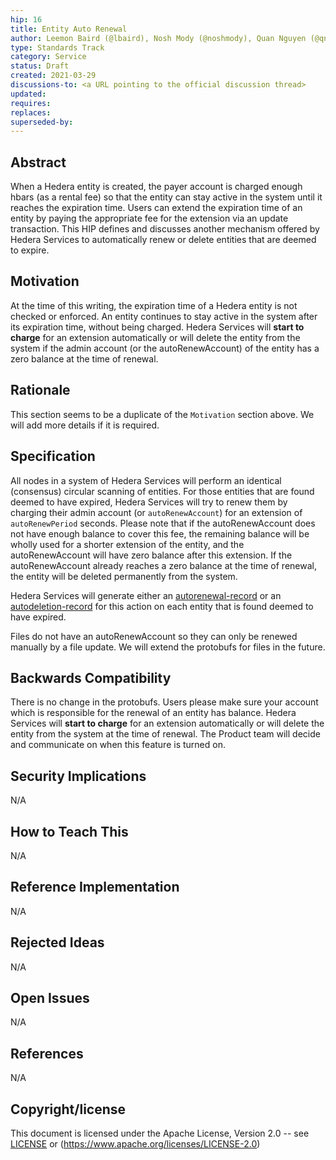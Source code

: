 ```yaml
---
hip: 16
title: Entity Auto Renewal
author: Leemon Baird (@lbaird), Nosh Mody (@noshmody), Quan Nguyen (@qnswirlds)
type: Standards Track
category: Service
status: Draft
created: 2021-03-29
discussions-to: <a URL pointing to the official discussion thread>
updated:
requires:
replaces:
superseded-by:
---
```


## Abstract

When a Hedera entity is created, the payer account is charged enough hbars (as a rental fee) so that the entity can stay active in the system until it reaches the expiration time. Users can extend the expiration time of an entity by paying the appropriate fee for the extension via an update transaction. This HIP defines and discusses another mechanism offered by Hedera Services to automatically renew or delete entities that are deemed to expire.

## Motivation

At the time of this writing, the expiration time of a Hedera entity is not checked or enforced. An entity continues to stay active in the system after its expiration time, without being charged. Hedera Services will __start to charge__ for an extension automatically or will delete the entity from the system if the admin account (or the autoRenewAccount) of the entity has a zero balance at the time of renewal.

## Rationale

This section seems to be a duplicate of the `Motivation` section above. We will add more details if it is required.

## Specification

All nodes in a system of Hedera Services will perform an identical (consensus) circular scanning of entities. For those entities that are found deemed to have expired, Hedera Services will try to renew them by charging their admin account (or `autoRenewAccount`) for an extension of `autoRenewPeriod` seconds. Please note that if the autoRenewAccount does not have enough balance to cover this fee, the remaining balance will be wholly used for a shorter extension of the entity, and the autoRenewAccount will have zero balance after this extension. If the autoRenewAccount already reaches a zero balance at the time of renewal, the entity will be deleted permanently from the system.

Hedera Services will generate either an [autorenewal-record](https://github.com/hashgraph/hedera-services/blob/autorenew-document/docs/autorenew-feature.md#autorenewal-record) or an [autodeletion-record](https://github.com/hashgraph/hedera-services/blob/autorenew-document/docs/autorenew-feature.md#autodeletion-record) for this action on each entity that is found deemed to have expired.

Files do not have an autoRenewAccount so they can only be renewed manually by a file update. We will extend the protobufs for files in the future.

## Backwards Compatibility

There is no change in the protobufs. Users please make sure your account which is responsible for the renewal of an entity has balance. Hedera Services will __start to charge__ for an extension automatically or will delete the entity from the system at the time of renewal. The Product team will decide and communicate on when this feature is turned on.

## Security Implications

N/A

## How to Teach This

N/A

## Reference Implementation

N/A

## Rejected Ideas

N/A

## Open Issues

N/A

## References

N/A

## Copyright/license

This document is licensed under the Apache License, Version 2.0 -- see [LICENSE](../LICENSE) or (https://www.apache.org/licenses/LICENSE-2.0)
